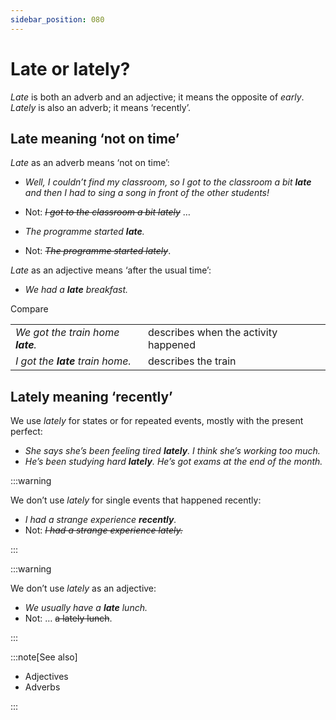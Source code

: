 ```yaml
---
sidebar_position: 080
---
```


# Late or lately?

*Late* is both an adverb and an adjective; it means the opposite of *early*. *Lately* is also an adverb; it means ‘recently’.

## Late meaning ‘not on time’

*Late* as an adverb means ‘not on time’:

- *Well, I couldn’t find my classroom, so I got to the classroom a bit **late** and then I had to sing a song in front of the other students!*
- Not: *~~I got to the classroom a bit lately~~* …

- *The programme started **late**.*
- Not: *~~The programme started lately~~*.

*Late* as an adjective means ‘after the usual time’:

- *We had a **late** breakfast.*

Compare

<table><tbody><tr valign="top"><td><i>We got the train home </i><b><i>late</i></b><i>.</i></td><td>describes when the activity happened</td></tr><tr valign="top"><td><i>I got the </i><b><i>late</i></b><i> train home.</i></td><td>describes the train</td></tr></tbody></table>

## Lately meaning ‘recently’

We use *lately* for states or for repeated events, mostly with the present perfect:

- *She says she’s been feeling tired **lately**. I think she’s working too much.*
- *He’s been studying hard **lately**. He’s got exams at the end of the month.*

:::warning

We don’t use *lately* for single events that happened recently:

- *I had a strange experience **recently**.*
- Not: *~~I had a strange experience lately.~~*

:::

:::warning

We don’t use *lately* as an adjective:

- *We usually have a **late** lunch.*
- Not: … ~~a lately lunch~~.

:::

:::note[See also]

- Adjectives
- Adverbs

:::
